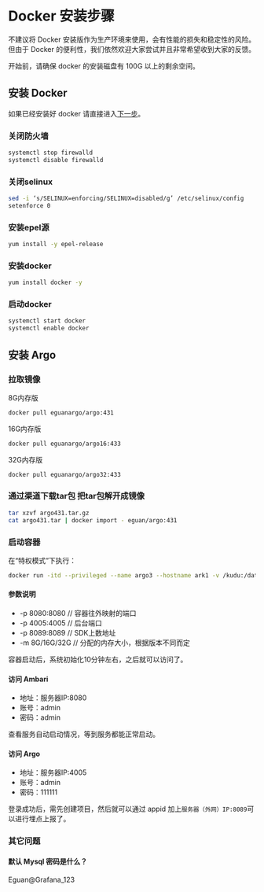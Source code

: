 # Docker 安装步骤

不建议将 Docker 安装版作为生产环境来使用，会有性能的损失和稳定性的风险。但由于 Docker 的便利性，我们依然欢迎大家尝试并且非常希望收到大家的反馈。

开始前，请确保 docker 的安装磁盘有 100G 以上的剩余空间。

## 安装 Docker

如果已经安装好 docker 请直接进入[下一步](https://github.com/analysys/argo-installer/new/master#%E5%AE%89%E8%A3%85-argo)。

### 关闭防火墙

```bash
systemctl stop firewalld
systemctl disable firewalld
```

### 关闭selinux

```bash
sed -i ‘s/SELINUX=enforcing/SELINUX=disabled/g’ /etc/selinux/config
setenforce 0
```

### 安装epel源

```bash
yum install -y epel-release
```

### 安装docker

```bash
yum install docker -y
```

### 启动docker

```bash
systemctl start docker
systemctl enable docker
```

## 安装 Argo

### 拉取镜像

8G内存版

```bash
docker pull eguanargo/argo:431
```

16G内存版

```bash
docker pull eguanargo/argo16:433
```

32G内存版

```bash
docker pull eguanargo/argo32:433
```

### 通过渠道下载tar包 把tar包解开成镜像

```bash
tar xzvf argo431.tar.gz
cat argo431.tar | docker import - eguan/argo:431
```

### 启动容器

在“特权模式”下执行：

```bash
docker run -itd --privileged --name argo3 --hostname ark1 -v /kudu:/data1/kudu -p 8080:8080 -p 4005:4005 -p 8089:8089 -m 8G eguan/argo:431 /usr/sbin/init
```

#### 参数说明

- -p 8080:8080  // 容器往外映射的端口
- -p 4005:4005  // 后台端口
- -p 8089:8089  // SDK上数地址
- -m 8G/16G/32G // 分配的内存大小，根据版本不同而定

容器启动后，系统初始化10分钟左右，之后就可以访问了。

#### 访问 Ambari

- 地址：服务器IP:8080
- 账号：admin
- 密码：admin

查看服务自动启动情况，等到服务都能正常启动。

#### 访问 Argo

- 地址：服务器IP:4005
- 账号：admin
- 密码：111111

登录成功后，需先创建项目，然后就可以通过 appid 加上`服务器（外网）IP:8089`可以进行埋点上报了。

### 其它问题

#### 默认 Mysql 密码是什么？
Eguan@Grafana_123
